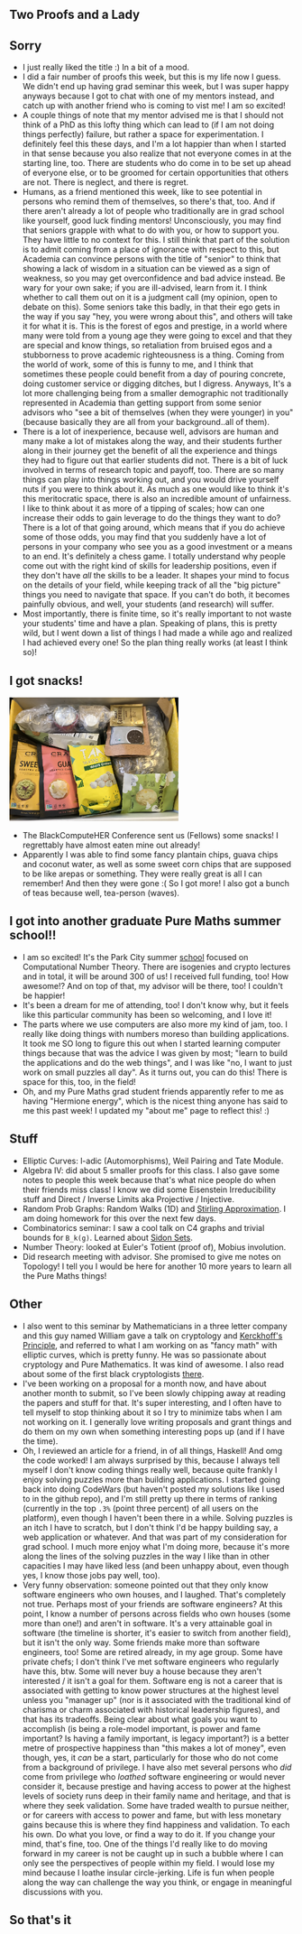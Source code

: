 ## Two Proofs and a Lady

## Sorry
- I just really liked the title :) In a bit of a mood. 
- I did a fair number of proofs this week, but this is my life now I guess. We didn't end up having grad seminar this week, but I
was super happy anyways because I got to chat with one of my mentors instead, and catch up with another friend who is coming to vist me!
I am so excited!
- A couple things of note that my mentor advised me is that I should not think of a PhD as this lofty thing which can lead to (if I am not doing
things perfectly) failure, but rather a space for experimentation. I definitely feel this these days, and I'm a lot happier than when I started
in that sense because you also realize that not everyone comes in at the starting line, too. There are students who do come in to be set up 
ahead of everyone else, or to be groomed for certain opportunities that others are not. There is neglect, and there is regret. 
- Humans, as a friend mentioned this week, like to see potential in persons who remind them of themselves, so there's that, too. And if there
aren't already a lot of people who traditionally are in grad school like yourself, good luck finding mentors! Unconsciously, you may find that
seniors grapple with what to do with you, or how to support you. They have little to no context for this. I still think that part of the solution
is to admit coming from a place of ignorance with respect to this, but Academia can convince persons with the title of "senior" to think that showing
a lack of wisdom in a situation can be viewed as a sign of weakness, so you may get overconfidence and bad advice instead. Be wary for your own sake;
if you are ill-advised, learn from it. I think whether to call them out on it is a judgment call (my opinion, open to debate on this). Some seniors take
this badly, in that their ego gets in the way if you say "hey, you were wrong about this", and others will take it for what it is. This is the forest of
egos and prestige, in a world where many were told from a young age they were going to excel and that they are special and know things, so retaliation
from bruised egos and a stubborness to prove academic righteousness is a thing. Coming from the world of work, some of this is funny to me, and I think that
sometimes these people could benefit from a day of pouring concrete, doing customer service or digging ditches, but I digress.
Anyways, It's a lot more challenging being from a smaller demographic not traditionally represented in Academia than getting support
from some senior advisors who "see a bit of themselves (when they were younger) in you" (because basically they are all from your background..all of them).
- There is a lot
of inexperience, because well, advisors are human and many make a lot of mistakes along the way, and their students further along in their journey
get the benefit of all the experience and things they had to figure out that earlier students did not. There is a bit of luck involved in terms of
research topic and payoff, too. There are so many things can play into things working out, and you would drive yourself nuts if you were to think
about it. As much as one would like to think it's this meritocratic space, there is also an incredible amount of unfairness. I like to think about
it as more of a tipping of scales; how can one increase their odds to gain leverage to do the things they want to do? There is a lot of that going
around, which means that if you do achieve some of those odds, you may find that you suddenly have a lot of persons in your company who see you
as a good investment or a means to an end. It's definitely a chess game. I totally understand why people come out with the right kind of skills for
leadership positions, even if they don't have *all* the skills to be a leader. It shapes your mind to focus on the details of your field, while
keeping track of all the "big picture" things you need to navigate that space. If you can't do both, it becomes painfully obvious, and well, your students 
(and research) will suffer.
- Most importantly, there is finite time, so it's really important to not waste your students' time and have a plan. Speaking of plans, this is pretty
wild, but I went down a list of things I had made a while ago and realized I had achieved every one! So the plan thing really works (at least I think so)!

## I got snacks!

<img src="/images/snakkk22.png" width="300">

- The BlackComputeHER Conference sent us (Fellows) some snacks! I regrettably have almost eaten mine out already!
- Apparently I was able to find some fancy plantain chips, guava chips and coconut water, as well as some sweet corn chips
that are supposed to be like arepas or something. They were really great is all I can remember! And then they were gone :(
So I got more! I also got a bunch of teas because well, tea-person (waves).

## I got into another graduate Pure Maths summer school!!
- I am so excited! It's the Park City summer [school](https://www.ias.edu/pcmi/2022-graduate-summer-school-course-descriptions) focused on Computational Number Theory. There are isogenies and crypto lectures and 
in total, it will be around 300 of us! I received full funding, too! How awesome!? And on top of that, my advisor will be there, too!
I couldn't be happier!
- It's been a dream for me of attending, too! I don't know why, but it feels like this particular community has been so welcoming, and I love it!
- The parts where we use computers are also more my kind of jam, too. I really like doing things with numbers moreso than building applications.
It took me SO long to figure this out when I started learning computer things because that was the advice I was given by most; "learn to build
the applications and do the web things", and I was like "no, I want to just work on small puzzles all day". As it turns out, you can do this!
There is space for this, too, in the field!
- Oh, and my Pure Maths grad student friends apparently refer to me as having "Hermione energy", which is the nicest thing anyone has said to me
this past week! I updated my "about me" page to reflect this! :)

## Stuff
- Elliptic Curves: l-adic (Automorphisms), Weil Pairing and Tate Module.
- Algebra IV: did about 5 smaller proofs for this class. I also gave some notes to people this week because that's what nice people do when their
friends miss class! I know we did some Eisenstein Irreducibility stuff and Direct / Inverse Limits aka Projective / Injective.
- Random Prob Graphs: Random Walks (1D) and [Stirling Approximation](https://en.wikipedia.org/wiki/Stirling%27s_approximation). I am doing homework for this over the next few days.
- Combinatorics seminar: I saw a cool talk on C4 graphs and trivial bounds for ```B_k(g)```. Learned about [Sidon Sets](https://en.wikipedia.org/wiki/Sidon_sequence).
- Number Theory: looked at Euler's Totient (proof of), Mobius involution.
- Did research meeting with advisor. She promised to give me notes on Topology! I tell you I would be here for another 10 more years to learn all the 
Pure Maths things!

## Other
- I also went to this seminar by Mathematicians in a three letter company and this guy named William gave a talk on cryptology and [Kerckhoff's Principle](https://en.wikipedia.org/wiki/Kerckhoffs's_principle),
and referred to what I am working on as "fancy math" with elliptic curves, which is pretty funny. He was so passionate about cryptology and Pure
Mathematics. It was kind of awesome. I also read about some of the first black cryptologists [there](https://permanent.fdlp.gov/LPS23465/invisible_cryptologists.pdf).
- I've been working on a proposal for a month now, and have about another month to submit, so I've been slowly chipping away at reading the papers
and stuff for that. It's super interesting, and I often have to tell myself to stop thinking about it so I try to minimize tabs when I am not working
on it. I generally love writing proposals and grant things and do them on my own when something interesting pops up (and if I have the time).
- Oh, I reviewed an article for a friend, in of all things, Haskell! And omg the code worked! I am always surprised by this, because I always tell
myself I don't know coding things really well, because quite frankly I enjoy solving puzzles more than building applications. I started going back
into doing CodeWars (but haven't posted my solutions like I used to in the github repo), and I'm still pretty up there in terms of ranking (currently
in the top ```.3%``` (point three percent) of all users on the platform), even though I haven't been there in a while. Solving puzzles is an itch I have to scratch, but I don't
think I'd be happy building say, a web application or whatever. And that was part of my consideration for grad school. I much more enjoy what I'm
doing more, because it's more along the lines of the solving puzzles in the way I like than in other capacities I may have liked less (and been 
unhappy about, even though yes, I know those jobs pay well, too).
- Very funny observation: someone pointed out that they only know software engineers who own houses, and I laughed. That's completely not true.
Perhaps most of your friends are software engineers? At this point, I know a number of persons across fields who own houses (some more than one!)
and aren't in software. It's a very attainable goal in software (the timeline is shorter, it's easier to switch from another field), but it isn't the only way. 
Some friends make more than software engineers, too! Some are retired already, in my age group. Some have private chefs; I don't think I've 
met software engineers who regularly have this, btw. Some will never buy a house because they aren't interested / it isn't a goal for them.
Software eng is not a career that is associated with getting to know power structures at the highest level unless you "manager up" (nor is it associated with the traditional kind of charisma or charm associated with historical leadership figures), and that has its
tradeoffs. Being clear about what goals you want to accomplish (is being a role-model important, is power and fame important? Is having a family important, is legacy important?)
is a better metre of prospective happiness than "this makes a lot of money", even though, yes, it *can* be a start, particularly for those who do not
come from a background of privilege. I have also met several persons who *did* come from privilege who *loathed* software engineering or would never
consider it, because prestige and having access to power at the highest levels of society runs deep in their family name and heritage, and that is where they seek validation. Some have traded wealth to pursue neither, or for careers with access to power and fame, but with less monetary gains because this is where they find happiness and validation. To each his own.
Do what you love, or find a way to do it. If you change your mind, that's fine, too. One of the things I'd really like to do moving forward in my 
career is not be caught up in such a bubble where I can only see the perspectives of people within my field. I would lose my mind because I loathe
insular circle-jerking. Life is fun when people along the way can challenge the way you think, or engage in meaningful discussions with you.

## So that's it



